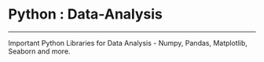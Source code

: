 # Python : Data-Analysis
---
Important Python Libraries for Data Analysis - Numpy, Pandas, Matplotlib, Seaborn and more.
